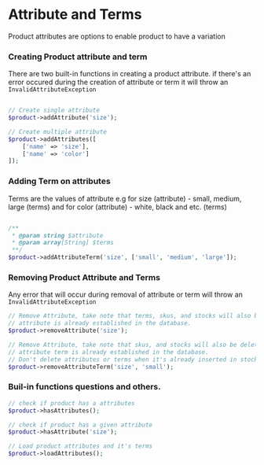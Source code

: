 # Attribute and Terms

Product attributes are options to enable product to have a variation

### Creating Product attribute and term

There are two built-in functions in creating a product attribute. if there's an error occured during the creation of attribute or term it will throw an ```InvalidAttributeException```

```php

// Create single attribute
$product->addAttribute('size');

// Create multiple attribute
$product->addAttributes([
    ['name' => 'size'],
    ['name' => 'color']
]);
```

### Adding Term on attributes

Terms are the values of attribute e.g for size (attribute) - small, medium, large (terms) and for color (attribute) - white, black and etc. (terms)


```php

/**
 * @param string $attribute
 * @param array[String] $terms
 **/
$product->addAttributeTerm('size', ['small', 'medium', 'large']);
```

### Removing Product Attribute and Terms

Any error that will occur during removal of attribute or term will throw an ```InvalidAttributeException```

```php
// Remove Attribute, take note that terms, skus, and stocks will also be deleted when
// attribute is already established in the database.
$product->removeAttribute('size');

// Remove Attribute, take note that skus, and stocks will also be deleted when
// attribute term is already established in the database.
// Don't delete attributes or terms when it's already inserted in stocks or product skus
$product->removeAttributeTerm('size', 'small');
```

### Buil-in functions questions and others.

```php
// check if product has a attributes
$product->hasAttributes(); 

// check if product has a given attribute
$product->hasAttribute('size');

// Load product attributes and it's terms
$product->loadAttributes();
```